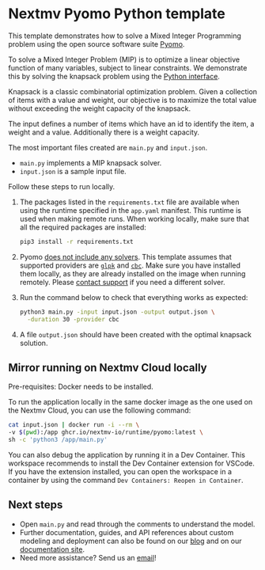 # Nextmv Pyomo Python template

This template demonstrates how to solve a Mixed Integer Programming problem
using the open source software suite [Pyomo][pyomo].

To solve a Mixed Integer Problem (MIP) is to optimize a linear objective
function of many variables, subject to linear constraints. We demonstrate this
by solving the knapsack problem using the [Python interface][pyomo-docs].

Knapsack is a classic combinatorial optimization problem. Given a collection of
items with a value and weight, our objective is to maximize the total value
without exceeding the weight capacity of the knapsack.

The input defines a number of items which have an id to identify the item, a
weight and a value. Additionally there is a weight capacity.

The most important files created are `main.py` and `input.json`.

* `main.py` implements a MIP knapsack solver.
* `input.json` is a sample input file.

Follow these steps to run locally.

1. The packages listed in the `requirements.txt` file are available when using
   the runtime specified in the `app.yaml` manifest. This runtime is used when
   making remote runs. When working locally, make sure that all the required
   packages are installed:

    ```bash
    pip3 install -r requirements.txt
    ```

1. Pyomo [does not include any solvers][pyomo-solvers]. This template assumes
   that supported providers are [`glpk`][glpk] and [`cbc`][cbc]. Make sure you
   have installed them locally, as they are already installed on the image when
   running remotely. Please [contact support][support] if you need a different
   solver.

1. Run the command below to check that everything works as expected:

    ```bash
    python3 main.py -input input.json -output output.json \
      -duration 30 -provider cbc
    ```

1. A file `output.json` should have been created with the optimal knapsack
   solution.

## Mirror running on Nextmv Cloud locally

Pre-requisites: Docker needs to be installed.

To run the application locally in the same docker image as the one used on the
Nextmv Cloud, you can use the following command:

```bash
cat input.json | docker run -i --rm \
-v $(pwd):/app ghcr.io/nextmv-io/runtime/pyomo:latest \
sh -c 'python3 /app/main.py'
```

You can also debug the application by running it in a Dev Container. This
workspace recommends to install the Dev Container extension for VSCode. If you
have the extension installed, you can open the workspace in a container by using
the command `Dev Containers: Reopen in Container`.

## Next steps

* Open `main.py` and read through the comments to understand the model.
* Further documentation, guides, and API references about custom modeling and
  deployment can also be found on our [blog](https://www.nextmv.io/blog) and on
  our [documentation site](https://docs.nextmv.io).
* Need more assistance? Send us an [email](mailto:support@nextmv.io)!

[pyomo]: http://www.pyomo.org
[pyomo-docs]: https://pyomo.readthedocs.io/en/stable/index.html
[pyomo-solvers]: http://www.pyomo.org/installation
[glpk]: https://www.gnu.org/software/glpk/
[cbc]: https://projects.coin-or.org/Cbc
[support]: https://www.nextmv.io/contact
